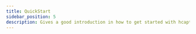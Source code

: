 ```yaml
---
title: QuickStart
sidebar_position: 5
description: Gives a good introduction in how to get started with hcaptcha-challenger.
---
```


